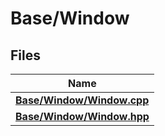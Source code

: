 # Base/Window



## Files

| Name           |
| -------------- |
| **[Base/Window/Window.cpp](_window_8cpp.md#file-window.cpp)**  |
| **[Base/Window/Window.hpp](_window_8hpp.md#file-window.hpp)**  |
